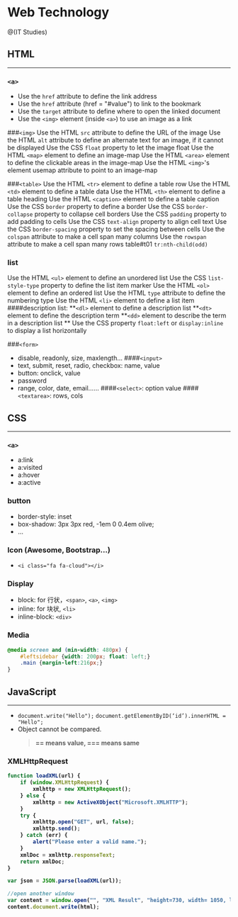 # Web Technology

@(IT Studies)


## HTML
-------------------

### `<a>`
- Use the `href` attribute to define the link address
- Use the `href` attribute (href = "#value") to link to the bookmark
- Use the `target` attribute to define where to open the linked document
- Use the `<img>` element (inside `<a>`) to use an image as a link

###`<img>` 
Use the HTML `src` attribute to define the URL of the image
Use the HTML `alt` attribute to define an alternate text for an image, if it cannot be displayed
Use the CSS `float` property to let the image float
Use the HTML `<map>` element to define an image-map
Use the HTML `<area>` element to define the clickable areas in the image-map
Use the HTML `<img>`'s element usemap attribute to point to an image-map

###`<table>` 
Use the HTML `<tr>` element to define a table row
Use the HTML `<td>` element to define a table data
Use the HTML `<th>` element to define a table heading
Use the HTML `<caption>` element to define a table caption
Use the CSS `border` property to define a border
Use the CSS `border-collapse` property to collapse cell borders
Use the CSS `padding` property to add padding to cells
Use the CSS `text-align` property to align cell text
Use the CSS `border-spacing` property to set the spacing between cells
Use the `colspan` attribute to make a cell span many columns
Use the `rowspan` attribute to make a cell span many rows
table#t01 `tr:nth-child(odd)`

### list 
Use the HTML `<ul>` element to define an unordered list
Use the CSS `list-style-type` property to define the list item marker
Use the HTML `<ol>` element to define an ordered list
Use the HTML `type` attribute to define the numbering type
Use the HTML `<li>` element to define a list item
####description list:
**`<dl>` element to define a description list
**`<dt>` element to define the description term
**`<dd>` element to describe the term in a description list
** Use the CSS property `float:left` or `display:inline` to display a list horizontally

###`<form>`
*   disable, readonly, size, maxlength...
####`<input>`
*   text, submit, reset, radio, checkbox: name, value
*   button: onclick, value
*   password
*   range, color, date, email…...
####`<select>`: option value
####`<textarea>`: rows, cols


## CSS
-------------------

### `<a>`
- a:link
- a:visited
- a:hover
- a:active

### button
- border-style: inset
- box-shadow: 3px 3px red, -1em 0 0.4em olive;
- ...

### Icon (Awesome, Bootstrap...)
- `<i class="fa fa-cloud"></i>`

### Display
- block: for 行状，`<span>`, `<a>`, `<img>`
- inline: for 块状, `<li>`
- inline-block: `<div>`

### Media
```css
@media screen and (min-width: 480px) {
    #leftsidebar {width: 200px; float: left;}
    .main {margin-left:216px;}
}
```

## JavaScript
-------------------

- `document.write("Hello");`
`document.getElementByID(‘id’).innerHTML = "Hello";`
- Object cannot be compared.
    > <b>== means value, === means same

### XMLHttpRequest
```javascript
function loadXML(url) {
    if (window.XMLHttpRequest) {
        xmlhttp = new XMLHttpRequest();
    } else {
        xmlhttp = new ActiveXObject("Microsoft.XMLHTTP");
    }
    try {
        xmlhttp.open("GET", url, false);
        xmlhttp.send();
    } catch (err) {
        alert("Please enter a valid name.");
    }
    xmlDoc = xmlhttp.responseText;
    return xmlDoc;
}

var json = JSON.parse(loadXML(url));
```
```javascript
//open another window
var content = window.open("", "XML Result", "height=730, width= 1050, left=25,resizable=yes,scrollbars=yes");
content.document.write(html);
```
